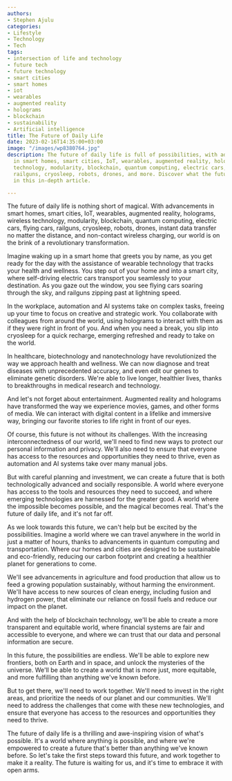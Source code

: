 ```yaml
---
authors:
- Stephen Ajulu
categories:
- Lifestyle
- Technology
- Tech
tags:
- intersection of life and technology
- future tech
- future technology
- smart cities
- smart homes
- iot
- wearables
- augmented reality
- holograms
- blockchain
- sustainability
- Artificial intelligence
title: The Future of Daily Life
date: 2023-02-16T14:35:00+03:00
image: "/images/wp8380764.jpg"
description: The future of daily life is full of possibilities, with advancements
  in smart homes, smart cities, IoT, wearables, augmented reality, holograms, wireless
  technology, modularity, blockchain, quantum computing, electric cars, flying cars,
  railguns, cryosleep, robots, drones, and more. Discover what the future could hold
  in this in-depth article.

---
```

The future of daily life is nothing short of magical. With advancements in smart homes, smart cities, IoT, wearables, augmented reality, holograms, wireless technology, modularity, blockchain, quantum computing, electric cars, flying cars, railguns, cryosleep, robots, drones, instant data transfer no matter the distance, and non-contact wireless charging, our world is on the brink of a revolutionary transformation.

Imagine waking up in a smart home that greets you by name, as you get ready for the day with the assistance of wearable technology that tracks your health and wellness. You step out of your home and into a smart city, where self-driving electric cars transport you seamlessly to your destination. As you gaze out the window, you see flying cars soaring through the sky, and railguns zipping past at lightning speed.

In the workplace, automation and AI systems take on complex tasks, freeing up your time to focus on creative and strategic work. You collaborate with colleagues from around the world, using holograms to interact with them as if they were right in front of you. And when you need a break, you slip into cryosleep for a quick recharge, emerging refreshed and ready to take on the world.

In healthcare, biotechnology and nanotechnology have revolutionized the way we approach health and wellness. We can now diagnose and treat diseases with unprecedented accuracy, and even edit our genes to eliminate genetic disorders. We're able to live longer, healthier lives, thanks to breakthroughs in medical research and technology.

And let's not forget about entertainment. Augmented reality and holograms have transformed the way we experience movies, games, and other forms of media. We can interact with digital content in a lifelike and immersive way, bringing our favorite stories to life right in front of our eyes.

Of course, this future is not without its challenges. With the increasing interconnectedness of our world, we'll need to find new ways to protect our personal information and privacy. We'll also need to ensure that everyone has access to the resources and opportunities they need to thrive, even as automation and AI systems take over many manual jobs.

But with careful planning and investment, we can create a future that is both technologically advanced and socially responsible. A world where everyone has access to the tools and resources they need to succeed, and where emerging technologies are harnessed for the greater good. A world where the impossible becomes possible, and the magical becomes real. That's the future of daily life, and it's not far off.

As we look towards this future, we can't help but be excited by the possibilities. Imagine a world where we can travel anywhere in the world in just a matter of hours, thanks to advancements in quantum computing and transportation. Where our homes and cities are designed to be sustainable and eco-friendly, reducing our carbon footprint and creating a healthier planet for generations to come.

We'll see advancements in agriculture and food production that allow us to feed a growing population sustainably, without harming the environment. We'll have access to new sources of clean energy, including fusion and hydrogen power, that eliminate our reliance on fossil fuels and reduce our impact on the planet.

And with the help of blockchain technology, we'll be able to create a more transparent and equitable world, where financial systems are fair and accessible to everyone, and where we can trust that our data and personal information are secure.

In this future, the possibilities are endless. We'll be able to explore new frontiers, both on Earth and in space, and unlock the mysteries of the universe. We'll be able to create a world that is more just, more equitable, and more fulfilling than anything we've known before.

But to get there, we'll need to work together. We'll need to invest in the right areas, and prioritize the needs of our planet and our communities. We'll need to address the challenges that come with these new technologies, and ensure that everyone has access to the resources and opportunities they need to thrive.

The future of daily life is a thrilling and awe-inspiring vision of what's possible. It's a world where anything is possible, and where we're empowered to create a future that's better than anything we've known before. So let's take the first steps toward this future, and work together to make it a reality. The future is waiting for us, and it's time to embrace it with open arms.
